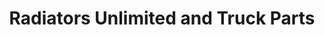 ---
title: "Radiators Unlimited and Truck Parts"
url: /hobbs/radiators-unlimited-and-truck-parts/
shop: car parts
---